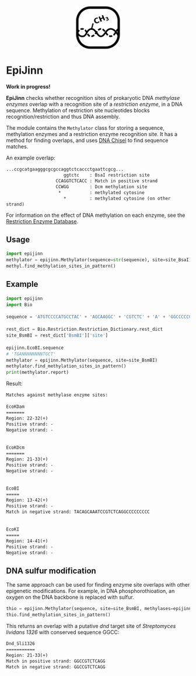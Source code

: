 <p align="center">
<img alt="EpiJinn logo" title="EpiJinn" src="images/epijinn.png" width="120">
</p>


# EpiJinn

**Work in progress!**

**EpiJinn** checks whether recognition sites of prokaryotic DNA *methylase enzymes* overlap with a recognition site of a *restriction enzyme*, in a DNA sequence. Methylation of restriction site nucleotides blocks recognition/restriction and thus DNA assembly.

The module contains the `Methylator` class for storing a sequence, methylation enzymes and a restriction enzyme recognition site. It has a method for finding overlaps, and uses [DNA Chisel](https://edinburgh-genome-foundry.github.io/DnaChisel/) to find sequence matches.

An example overlap:

    ...ccgcatgaagggcgcgccaggtctcaccctgaattcgcg...
                          ggtctc    : BsaI restriction site
                       CCAGGTCTCACC : Match in positive strand
                       CCWGG        : Dcm methylation site
                        *           : methylated cytosine
                          *         : methylated cytosine (on other strand)

For information on the effect of DNA methylation on each enzyme, see the [Restriction Enzyme Database](http://rebase.neb.com/rebase/rebms.html).


## Usage

```python
import epijinn
methylator = epijinn.Methylator(sequence=str(sequence), site=site_BsaI)
methyl.find_methylation_sites_in_pattern()
```


## Example

```python
import epijinn
import Bio

sequence = 'ATGTCCCCATGCCTAC' + 'AGCAAGGC' + 'CGTCTC' + 'A' + 'GGCCCCCCCCCCCCA'  # seq + EcoBI (+ BsmBI +) EcoBI + seq

rest_dict = Bio.Restriction.Restriction_Dictionary.rest_dict
site_BsmBI = rest_dict['BsmBI']['site']

epijinn.EcoBI.sequence
# 'TGANNNNNNNNTGCT'
methylator = epijinn.Methylator(sequence, site=site_BsmBI)
methylator.find_methylation_sites_in_pattern()
print(methylator.report)
```

Result:

    Matches against methylase enzyme sites:

    EcoKDam
    =======
    Region: 22-32(+)
    Positive strand: -
    Negative strand: -


    EcoKDcm
    =======
    Region: 21-33(+)
    Positive strand: -
    Negative strand: -


    EcoBI
    =====
    Region: 13-42(+)
    Positive strand: -
    Match in negative strand: TACAGCAAATCCGTCTCAGGCCCCCCCCC


    EcoKI
    =====
    Region: 14-41(+)
    Positive strand: -
    Negative strand: -


## DNA sulfur modification

The same approach can be used for finding enzyme site overlaps with other epigenetic modifications. For example, in DNA phosphorothioation, an oxygen on the DNA backbone is replaced with sulfur.

```python
thio = epijinn.Methylator(sequence, site=site_BsmBI, methylases=epijinn.DND)
thio.find_methylation_sites_in_pattern()
```

This returns an overlap with a putative *dnd* target site of *Streptomyces lividans 1326* with conserved sequence GGCC:

    Dnd_Sli1326
    ===========
    Region: 21-33(+)
    Match in positive strand: GGCCGTCTCAGG
    Match in negative strand: GGCCGTCTCAGG
